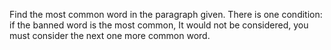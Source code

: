 Find the most common word in the paragraph given. There is one condition: if the banned word
is the most common, It would not be considered, you must consider the next one more common word.
